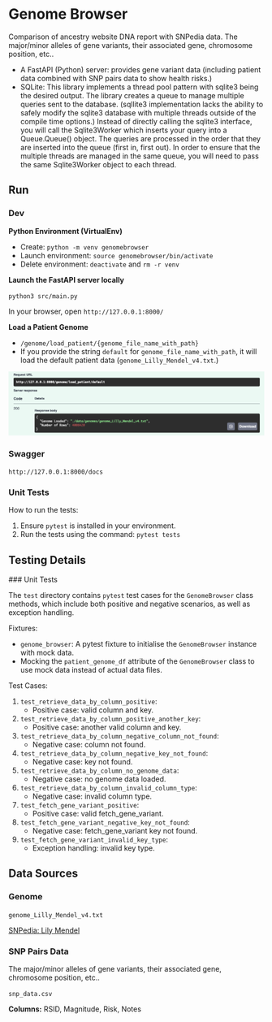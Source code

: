 # Genome Browser

Comparison of ancestry website DNA report with SNPedia data. The major/minor alleles of gene variants, their associated gene, chromosome position, etc..

- A FastAPI (Python) server: provides gene variant data (including patient data combined with SNP pairs data to show health risks.)
- SQLite: This library implements a thread pool pattern with sqlite3 being the desired output. The library creates a queue to manage multiple queries sent to the database. (sqllite3 implementation lacks the ability to safely modify the sqlite3 database with multiple threads outside of the compile time options.) Instead of directly calling the sqlite3 interface, you will call the Sqlite3Worker which inserts your query into a Queue.Queue() object. The queries are processed in the order that they are inserted into the queue (first in, first out). In order to ensure that the multiple threads are managed in the same queue, you will need to pass the same Sqlite3Worker object to each thread.

## Run

### Dev

**Python Environment (VirtualEnv)**

- Create: `python -m venv genomebrowser`
- Launch environment: `source genomebrowser/bin/activate`
- Delete environment: `deactivate` and `rm -r venv`

**Launch the FastAPI server locally**

`python3 src/main.py`

In your browser, open `http://127.0.0.1:8000/`

**Load a Patient Genome**

- `/genome/load_patient/{genome_file_name_with_path}`
- If you provide the string `default` for `genome_file_name_with_path`, it will load the default patient data (`genome_Lilly_Mendel_v4.txt`.)

![Endpoint: `load_patient`](./assets/endpoint_load_patient.png)

### Swagger

`http://127.0.0.1:8000/docs`

### Unit Tests

How to run the tests:

1. Ensure `pytest` is installed in your environment.
2. Run the tests using the command: `pytest tests`

## Testing Details

### Unit Tests

The `test` directory contains `pytest` test cases for the `GenomeBrowser` class methods, which include both positive and negative scenarios, as well as exception handling.

Fixtures:

- `genome_browser`: A pytest fixture to initialise the `GenomeBrowser` instance with mock data.
- Mocking the `patient_genome_df` attribute of the `GenomeBrowser` class to use mock data instead of actual data files.

Test Cases:

1. `test_retrieve_data_by_column_positive`:
   - Positive case: valid column and key.
2. `test_retrieve_data_by_column_positive_another_key`:
   - Positive case: another valid column and key.
3. `test_retrieve_data_by_column_negative_column_not_found`:
   - Negative case: column not found.
4. `test_retrieve_data_by_column_negative_key_not_found`:
   - Negative case: key not found.
5. `test_retrieve_data_by_column_no_genome_data`:
   - Negative case: no genome data loaded.
6. `test_retrieve_data_by_column_invalid_column_type`:
   - Negative case: invalid column type.
7. `test_fetch_gene_variant_positive`:
   - Positive case: valid fetch_gene_variant.
8. `test_fetch_gene_variant_negative_key_not_found`:
   - Negative case: fetch_gene_variant key not found.
9. `test_fetch_gene_variant_invalid_key_type`:
   - Exception handling: invalid key type.

## Data Sources

### Genome

`genome_Lilly_Mendel_v4.txt`

[SNPedia: Lily Mendel](https://www.snpedia.com/index.php/User:Lilly_Mendel)

### SNP Pairs Data

The major/minor alleles of gene variants, their associated gene, chromosome position, etc..

`snp_data.csv`

**Columns:** RSID, Magnitude, Risk, Notes
